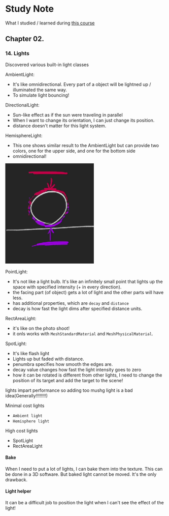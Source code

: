 # Study Note

What I studied / learned during [this course](https://threejs-journey.com)

## Chapter 02.

### 14. Lights
Discovered various built-in light classes

AmbientLight:
- It's like omnidirectional. Every part of a object will be lightned up / illuminated the same way.
- To simulate light bouncing!

DirectionalLight:
- Sun-like effect as if the sun were traveling in parallel
- When I want to change its orientation, I can just change its position.
- distance doesn't matter for this light system.

HemisphereLight:
- This one shows similar result to the AmbientLight but can provide two colors, one for the upper side, and one for the bottom side
- omnidirectional!

![HemisphereLight](./images/hemisphere-light.png)

PointLight:
- It's not like a light bulb. It's like an infinitely small point that lights up the space with specified intensity (+ in every direction).
- the facing part (of object) gets a lot of light and the other parts will have less.
- has additional properties, which are `decay` and `distance`
- decay is how fast the light dims after specified distance units.

RectAreaLight:
- it's like on the photo shoot!
- it onls works with `MeshStandardMaterial` and `MeshPhysicalMaterial`.


SpotLight:
- It's like flash light
- Lights up but faded with distance.
- penumbra specifies how smooth the edges are.
- decay value changes how fast the light intensity goes to zero
- how it can be rotated is different from other lights, I need to change the position of its target and add the target to the scene!

lights impart performance so adding too mushg light is a bad idea(Generally!!!!!!!!)

Minimal cost lights
- `Ambient light`
- `Hemisphere light`

High cost lights
- SpotLight
- RectAreaLight

#### Bake
When I need to put a lot of lights, I can bake them into the texture.
This can be done in a 3D software. But baked light cannot be moved. It's the only drawback.

#### Light helper
It can be a difficult job to position the light when I can't see the effect of the light!

